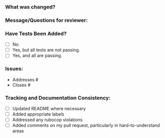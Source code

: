 ### What was changed?

### Message/Questions for reviewer:

### Have Tests Been Added?
- [ ] No.
- [ ] Yes, but all tests are not passing.
- [ ] Yes, and all are passing.

### Issues:
* Addresses #
* Closes #

### Tracking and Documentation Consistency:
- [ ] Updated README where necessary
- [ ] Added appropriate labels
- [ ] Addressed any rubocop violations
- [ ] Added comments on my pull request, particularly in hard-to-understand areas
